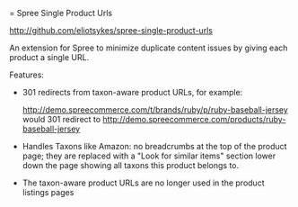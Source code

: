 = Spree Single Product Urls

http://github.com/eliotsykes/spree-single-product-urls

An extension for Spree to minimize duplicate content issues by giving each 
product a single URL.

Features:

* 301 redirects from taxon-aware product URLs, for example:

  http://demo.spreecommerce.com/t/brands/ruby/p/ruby-baseball-jersey
  would 301 redirect to
  http://demo.spreecommerce.com/products/ruby-baseball-jersey

* Handles Taxons like Amazon: no breadcrumbs at the top of the product page; 
  they are replaced with a "Look for similar items" section
  lower down the page showing all taxons this product belongs to.

* The taxon-aware product URLs are no longer used in the product listings pages


